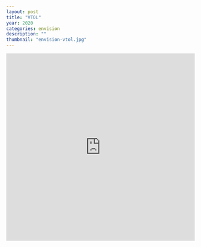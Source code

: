 ```yaml
---
layout: post
title: "VTOL"
year: 2020
categories: envision
description: ""
thumbnail: "envision-vtol.jpg"
---
```


<iframe style="width: 100%;height: 500px;border: 0px;" src="https://prezi.com/view/b0Iw5g1TR6zq5Ms5nwxP/embed" webkitallowfullscreen="1" mozallowfullscreen="1" allowfullscreen="1" class="center-video"></iframe>